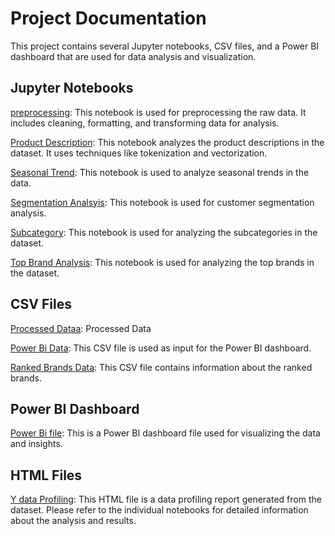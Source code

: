 # Project Documentation
This project contains several Jupyter notebooks, CSV files, and a Power BI dashboard that are used for data analysis and visualization.

## Jupyter Notebooks
[preprocessing](preprocessing.ipynb): This notebook is used for preprocessing the raw data. It includes cleaning, formatting, and transforming data for analysis.

[Product Description](product_description.ipynb): This notebook analyzes the product descriptions in the dataset. It uses techniques like tokenization and vectorization.

[Seasonal Trend](seasonal_trend_analysis.ipynb): This notebook is used to analyze seasonal trends in the data.

[Segmentation Analsyis](segmentation_analysis.ipynb): This notebook is used for customer segmentation analysis.

[Subcategory](subcategory.ipynb): This notebook is used for analyzing the subcategories in the dataset.

[Top Brand Analysis](top_brand_analysis.ipynb): This notebook is used for analyzing the top brands in the dataset.

## CSV Files

[Processed Dataa](data.csv): Processed Data

[Power Bi Data](data_powerbi.csv): This CSV file is used as input for the Power BI dashboard.


[Ranked Brands Data](ranked_brands.csv): This CSV file contains information about the ranked brands.

## Power BI Dashboard
[Power Bi file](market_pulse.pbix): This is a Power BI dashboard file used for visualizing the data and insights.

## HTML Files
[Y data Profiling](data_profile_report.html): This HTML file is a data profiling report generated from the dataset.
Please refer to the individual notebooks for detailed information about the analysis and results.